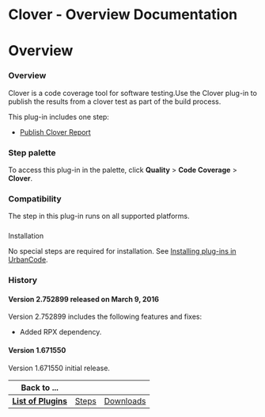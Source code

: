 
Clover - Overview Documentation
===============================

# Overview




### Overview




 


Clover is a code coverage tool for software testing.Use the Clover plug-in to publish the results
 from a clover test as part of the build process.


This plug-in includes one step:


* [Publish Clover 
Report](#run_visual_studio)



### Step palette


To access this plug-in in the palette, click **Quality** > **Code 
Coverage** > **Clover**.


### Compatibility


The step in this plug-in runs on all supported platforms.


### 
Installation


No special steps are required for installation. See [Installing plug-ins in 
UrbanCode](https://www.urbancode.com/resource/installing-plug-ins-in-urbancode-products/ "Installing plug-ins in 
UrbanCode").


### History


#### Version 2.752899 released on March 9, 2016


Version 2.752899 includes the following 
features and fixes:


* Added RPX dependency.


#### Version 1.671550


Version 1.671550 initial release.




|Back to ...|||
| :---: | :---: | :---: |
|[**List of Plugins**](../../index.md)|[Steps](./steps.md)|[Downloads](./downloads.md)|
